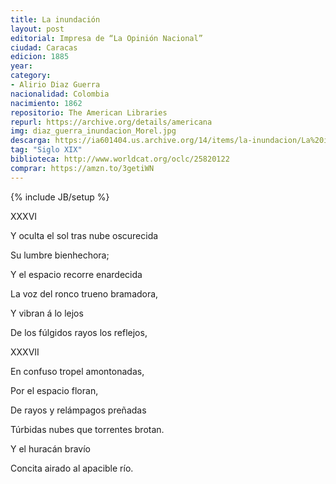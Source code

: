 ```yaml
---
title: La inundación
layout: post
editorial: Impresa de “La Opinión Nacional”
ciudad: Caracas
edicion: 1885
year:
category:
- Alirio Diaz Guerra
nacionalidad: Colombia
nacimiento: 1862
repositorio: The American Libraries
repurl: https://archive.org/details/americana
img: diaz_guerra_inundacion_Morel.jpg
descarga: https://ia601404.us.archive.org/14/items/la-inundacion/La%20inundaci%C3%B3n.pdf
tag: "Siglo XIX"
biblioteca: http://www.worldcat.org/oclc/25820122
comprar: https://amzn.to/3getiWN
---
```

{% include JB/setup %}


XXXVI
 
Y oculta el sol tras nube oscurecida
 
Su lumbre bienhechora;
 
Y el espacio recorre enardecida
 
La voz del ronco trueno bramadora,
 
Y vibran á lo lejos
 
De los fúlgidos rayos los reflejos,
 

XXXVII
 
En confuso tropel amontonadas,
 
Por el espacio floran,
 
De rayos y relámpagos preñadas
 
Túrbidas nubes que torrentes brotan.
 
Y el huracán bravío
 
Concita airado al apacible río.
 
